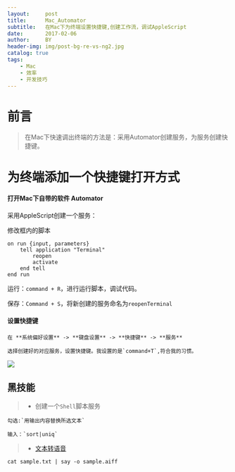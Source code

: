 ```yaml
---
layout:     post
title:      Mac_Automator
subtitle:   在Mac下为终端设置快捷键,创建工作流，调试AppleScript
date:       2017-02-06
author:     BY
header-img: img/post-bg-re-vs-ng2.jpg
catalog: true
tags:
    - Mac
    - 效率
    - 开发技巧
---
```


# 前言

>在Mac下快速调出终端的方法是：采用Automator创建服务，为服务创建快捷键。

# 为终端添加一个快捷键打开方式

#### 打开Mac下自带的软件 **Automator**


采用AppleScript创建一个服务：


修改框内的脚本

```
on run {input, parameters}
	tell application "Terminal"
		reopen
		activate
	end tell
end run

```
运行：`command + R`，进行运行脚本，调试代码。

保存：`Command + S`，将新创建的服务命名为`reopenTerminal`

#### 设置快捷键

```
在 **系统偏好设置** -> **键盘设置** -> **快捷键** -> **服务**

选择创建好的对应服务，设置快捷键。我设置的是`command+T`,符合我的习惯。
```

![](https://ws3.sinaimg.cn/large/006tKfTcgy1fqk1u7u2rcj30ha083dhf.jpg)


## 黑技能


>* 创建一个`Shell`脚本服务

```
勾选:`用输出内容替换所选文本`

输入：`sort|uniq` 
```

>* [文本转语音](http://25.io/toau/)

```
cat sample.txt | say -o sample.aiff
```
